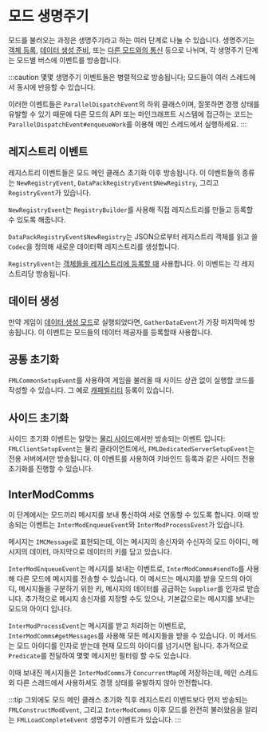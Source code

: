 모드 생명주기
==============

모드를 불러오는 과정은 생명주기라고 하는 여러 단계로 나눌 수 있습니다. 생명주기는 [객체 등록][등록], [데이터 생성 준비][데이터생성], 또는 [다른 모드와의 통신][모드통신] 등으로 나뉘며, 각 생명주기 단계는 모드별 버스에 이벤트를 방송합니다. 

:::caution
몇몇 생명주기 이벤트들은 병렬적으로 방송됩니다; 모드들이 여러 스레드에서 동시에 반응할 수 있습니다.

이러한 이벤트들은 `ParallelDispatchEvent`의 하위 클래스이며, 잘못하면 경쟁 상태를 유발할 수 있기 때문에 다른 모드의 API 또는 마인크래프트 시스템에 접근하는 코드는 `ParallelDispatchEvent#enqueueWork`를 이용해 메인 스레드에서 실행하세요.
:::

레지스트리 이벤트
---------------

레지스트리 이벤트들은 모드 메인 클래스 초기화 이후 방송됩니다. 이 이벤트들의 종류는 `NewRegistryEvent`, `DataPackRegistryEvent$NewRegistry`, 그리고 `RegistryEvent`가 있습니다.

`NewRegistryEvent`는 `RegistryBuilder`를 사용해 직접 레지스트리를 만들고 등록할 수 있도록 해줍니다.

`DataPackRegistryEvent$NewRegistry`는 JSON으로부터 레지스트리 객체를 읽고 쓸 `Codec`을 정의해 새로운 데이터팩 레지스트리를 생성합니다.

`RegistryEvent`는 [객체들을 레지스트리에 등록할 때][등록] 사용합니다. 이 이벤트는 각 레지스트리당 방송됩니다.

데이터 생성
---------------

만약 게임이 [데이터 생성 모드][데이터생성]로 실행되었다면, `GatherDataEvent`가 가장 마지막에 방송됩니다. 이 이벤트는 모드들의 데이터 제공자를 등록할때 사용합니다.

공통 초기화
------------

`FMLCommonSetupEvent`를 사용하여 게임을 불러올 때 사이드 상관 없이 실행할 코드를 작성할 수 있습니다. 그 예로 [캐패빌리티] 등록이 있습니다.

사이드 초기화
-----------

사이드 초기화 이벤트는 알맞는 [물리 사이드][사이드]에서만 방송되는 이벤트 입니다: `FMLClientSetupEvent`는 물리 클라이언트에서, `FMLDedicatedServerSetupEvent`는 전용 서버에서만 방송됩니다. 이 이벤트를 사용하여 키바인드 등록과 같은 사이드 전용 초기화를 진행할 수 있습니다.

InterModComms
-------------

이 단계에서는 모드끼리 메시지를 보내 통신하여 서로 연동할 수 있도록 합니다. 이때 방송되는 이벤트는 `InterModEnqueueEvent`와 `InterModProcessEvent`가 있습니다.

메시지는 `IMCMessage`로 표현되는데, 이는 메시지의 송신자와 수신자의 모드 아이디, 메시지의 데이터, 마지막으로 데이터의 키를 담고 있습니다.

`InterModEnqueueEvent`는 메시지를 보내는 이벤트로, `InterModComms#sendTo`를 사용해 다른 모드에 메시지를 전송할 수 있습니다. 이 메서드는 메시지를 받을 모드의 아이디, 메시지들을 구분하기 위한 키, 메시지의 데이터를 공급하는 `Supplier`를 인자로 받습니다. 추가적으로 메시지 송신자를 지정할 수도 있으나, 기본값으로는 메시지를 보내는 모드의 아이디 입니다.

`InterModProcessEvent`는 메시지를 받고 처리하는 이벤트로, `InterModComms#getMessages`를 사용해 모든 메시지들을 받을 수 있습니다. 이 메서드는 모드 아이디를 인자로 받는데 현재 모드의 아이디를 넘기시면 됩니다. 추가적으로 `Predicate`를 전달하여 몇몇 메시지만 필터링 할 수도 있습니다.

이때 보내진 메시지들은 `InterModComms`가 `ConcurrentMap`에 저장하는데, 메인 스레드 외 다른 스레드에서 사용하셔도 경쟁 상태를 유발하지 않아 안전합니다.

:::tip
그외에도 모드 메인 클래스 초기화 직후 레지스트리 이벤트보다 먼저 방송되는 `FMLConstructModEvent`, 그리고 `InterModComms` 이후 모드를 완전히 불러왔음을 알리는 `FMLLoadCompleteEvent` 생명주기 이벤트가 있습니다.
:::

[등록]: ./registries.md#객체-등록하기
[캐패빌리티]: ../datastorage/capabilities.md
[데이터생성]: ../datagen/index.md
[모드통신]: ./lifecycle.md#intermodcomms
[사이드]: ./sides.md

